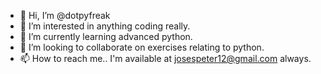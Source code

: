 - 👋 Hi, I’m @dotpyfreak
- 👀 I’m interested in anything coding really.
- 🌱 I’m currently learning advanced python.
- 💞️ I’m looking to collaborate on exercises relating to python.
- 📫 How to reach me.. I'm available at josespeter12@gmail.com always.

<!---
dotpyfreak/dotpyfreak is a ✨ special ✨ repository because its `README.md` (this file) appears on your GitHub profile.
You can click the Preview link to take a look at your changes.
--->
